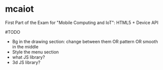 # mcaiot
First Part of the Exam for "Mobile Computing and IoT": HTML5 + Device API

#TODO
- Bg in the drawing section: change between them OR pattern OR smooth in the middle
- Style the menu section
- what JS library?
- 3d JS library?
